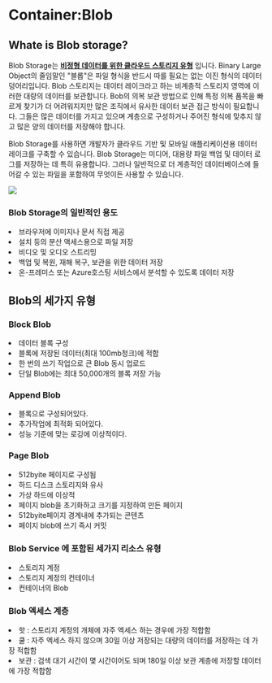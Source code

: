 # Container:Blob



## Whate is Blob storage?
Blob Storage는 <u><b>비정형 데이터를 위한 클라우드 스토리지 유형</b></u> 입니다. Binary Large Object의 줄임말인 "블롭"은 파일 형식을 반드시 따를 필요는 없는 이진 형식의 데이터 덩어리입니다. Blob 스토리지는 데이터 레이크라고 하는 비계층적 스토리지 영역에 이러한 대량의 데이터를 보관합니다.
Bob의 의복 보관 방법으로 인해 특정 의복 품목을 빠르게 찾기가 더 어려워지지만 많은 조직에서 유사한 데이터 보관 접근 방식이 필요합니다. 그들은 많은 데이터를 가지고 있으며 계층으로 구성하거나 주어진 형식에 맞추지 않고 많은 양의 데이터를 저장해야 합니다.

Blob Storage를 사용하면 개발자가 클라우드 기반 및 모바일 애플리케이션용 데이터 레이크를 구축할 수 있습니다. Blob Storage는 미디어, 대용량 파일 백업 및 데이터 로그를 저장하는 데 특히 유용합니다. 그러나 일반적으로 더 계층적인 데이터베이스에 들어갈 수 있는 파일을 포함하여 무엇이든 사용할 수 있습니다.

<img src="https://user-images.githubusercontent.com/107936957/200569746-8ef6c6a9-4f39-4535-9b4f-9e23be956a95.png">

### Blob Storage의 일반적인 용도
<li>브라우저에 이미지나 문서 직접 제공</li>
<li>설치 등의 분산 액세스용으로 파일 저장</li>
<li>비디오 및 오디오 스트리밍</li>
<li>백업 및 복원, 재해 복구, 보관을 위한 데이터 저장</li>
<li>온-프레미스 또는 Azure호스팅 서비스에서 분석할 수 있도록 데이터 저장</li>

## Blob의 세가지 유형
### Block Blob
<li>데이터 블록 구성</li>
<li>블록에 저장된 데이터(최대 100mb청크)에 적합</li>
<li>한 번의 쓰기 작업으로 큰 Blob 동시 업로드</li>
<li>단일 Blob에는 최대 50,000개의 블록 저장 가능</li>

### Append Blob
<li>블록으로 구성되어있다.</li>
<li>추가작업에 최적화 되어있다.</li>
<li>성능 기준에 맞는 로깅에 이상적이다.</li>

### Page Blob
<li>512byite 페이지로 구성됨</li>
<li>하드 디스크 스토리지와 유사</li>
<li>가상 하드에 이상적</li>
<li>페이지 blob을 초기화하고 크기를 지정하여 만든 페이지</li>
<li>512byite페이지 경계내에 추가되는 콘텐츠</li>
<li>페이지 blob에 쓰기 즉시 커밋</li>

### Blob Service 에 포함된 세가지 리소스 유형
<li>스토리지 계정</li>
<li>스토리지 계정의 컨테이너</li>
<li>컨테이너의 Blob</li>

### Blob 엑세스 계층
<li>핫 : 스토리지 계정의 개체에 자주 엑세스 하는 경우에 가장 적합함</li>
<li>쿨 : 자주 엑세스 하지 않으며 30일 이상 저장되는 대량의 데이터를 저장하는 데 가장 적합함</li>
<li>보관 : 검색 대기 시간이 몇 시간이어도 되며 180일 이상 보관 계층에 저장할 데이터에 가장 적합함</li>

